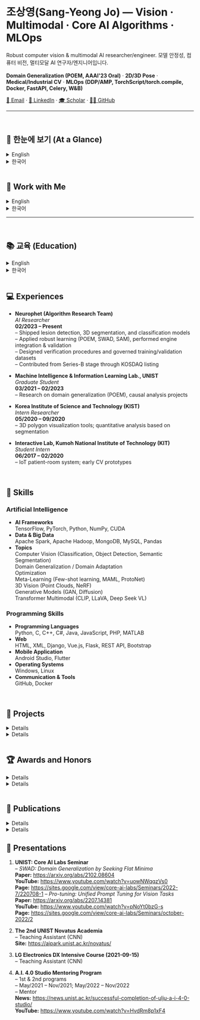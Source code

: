 # 조상영(Sang-Yeong Jo) — Vision · Multimodal · Core AI Algorithms · MLOps

Robust computer vision & multimodal AI researcher/engineer.
모델 안정성, 컴퓨터 비전, 멀티모달 AI 연구자/엔지니어입니다.  
</br>
**Domain Generalization (POEM, AAAI'23 Oral)** · **2D/3D Pose** · **Medical/Industrial CV** · **MLOps (DDP/AMP, TorchScript/torch.compile, Docker, FastAPI, Celery, W&B)**

[📧 Email](mailto:joinspired42@gmail.com) · [🔗 LinkedIn](https://www.linkedin.com/in/sangyeongjo/) · [🎓 Scholar](https://scholar.google.com/citations?user=DQRzEzIAAAAJ&hl=en) · [👨‍💻 GitHub](https://github.com/JoSangYoung)

---
</br>


## 🔎 한눈에 보기 (At a Glance)
<details>
<summary>English</summary>

- **Vision:** classification / detection / segmentation, 2D/3D pose, 3D vision — deployed in clinical & manufacturing settings
- **Multimodal:** vision+audio dance coaching (pose + beat sync), vision+text (CLIP pipelines, vision–language (VL) dataset curation)
- **Medical/Industrial CV:** lesion detection, 3D image segmentation, anomaly/defect detection
- **Core AI Algorithms:** **POEM** for domain generalization (AAAI’23 Oral), meta-learning, causal analysis (CCM), robust training (SWAD/SAM)
- **Pose/Action:** 2D/3D pose estimation pipelines, motion-quality scoring, tempo synchronization
- **MLOps & Training:** DDP/AMP, TorchScript/torch.compile, Docker, FastAPI/Flask, Celery, W&B — engine integration, validation, dataset governance

</details>

<details>
<summary>한국어</summary>

- **Vision:** 탐지 / 분할 / 분류, 2D/3D 포즈, 3D 비전 — 임상/제조 환경에 실제 배포 경험
- **Multimodal:** 비전+오디오(포즈·비트 싱크), 비전+텍스트(CLIP 파이프라인, 비전-언어(VL) 데이터셋 큐레이션)
- **Medical/Industrial CV:** 병변 검출, 3D 이미지 분할, 결함/이상 탐지
- **핵심 알고리즘:** 도메인 일반화 **POEM**(AAAI’23 Oral), 메타러닝, 인과 분석(CCM), 강건 학습(SWAD/SAM)
- **Pose/Action:** 2D/3D 포즈 파이프라인, 동작 품질 점수화, 템포 동기화
- **MLOps & 학습:** DDP/AMP, TorchScript/torch.compile, Docker, FastAPI/Flask, Celery, W&B — 엔진 통합, 검증, 데이터셋 거버넌스

</details>

</br>

## 🤝 Work with Me
<details>
<summary>English</summary>
I help teams ship reliable vision/multimodal AI from prototype → product.

- **Vision:** detection / segmentation / classification, 2D/3D pose, 3D segmentation; external-set robustness & deployment (PyTorch, TensorFlow, Keras)
- **Multimodal:** vision+audio (beat/tempo sync), vision+text (CLIP retrieval & product ID), LLM-assisted dataset curation & feedback generation
- **Medical/Industrial CV:** lesion detection, 3D segmentation, defect/anomaly detection
- **Robust Learning:** domain generalization/adaptation (**POEM**, SWAD/SAM), OOD evaluation & curricula design
- **Pose/Action:** 2D/3D pose pipelines, motion quality scoring, rhythm/tempo sync
- **MLOps:** training at scale (**DDP/AMP**), serving & packaging (**TorchScript/torch.compile**, **Docker**), **FastAPI**/**Celery** pipelines, monitoring (**W&B**), evaluation & validation

**👉 Hire/Collaborate:** [Email me](mailto:joinspired42@gmail.com) or DM via [LinkedIn](https://www.linkedin.com/in/sangyeongjo/).
</details>

<details>
<summary>한국어</summary>
팀이 신뢰할 수 있는 비전/멀티모달 AI를 프로토타입 → 제품으로 실제 배포하도록 돕습니다.

- **Vision:** 탐지 / 분할 / 분류, 2D/3D 포즈, 3D 세그멘테이션; 외부 검증 세트 강건성 및 배포(PyTorch, TensorFlow, Keras)
- **Multimodal:** 비전+오디오(비트/템포 싱크), 비전+텍스트(CLIP 기반 검색 & 제품 식별), LLM 보조 데이터셋 큐레이션 & 피드백 생성
- **Medical/Industrial CV:** 병변 검출, 3D 분할, 결함/이상 탐지
- **Robust Learning:** 도메인 일반화/적응(**POEM**, SWAD/SAM), OOD 평가 및 커리큘럼 설계
- **Pose/Action:** 2D/3D 포즈 파이프라인, 동작 품질 점수화, 리듬/템포 싱크
- **MLOps:** 대규모 학습(**DDP/AMP**), 서빙·패키징(**TorchScript/torch.compile**, **Docker**), **FastAPI**/**Celery** 파이프라인, 모니터링(**W&B**), 평가·검증

**👉 채용/협업/의뢰:** [이메일](mailto:joinspired42@gmail.com) 또는 [LinkedIn DM](https://www.linkedin.com/in/sangyeongjo/)으로 연락해주세요.

</details>


---
<br/>

## 📚 교육 (Education)
<details>
<summary>English</summary>
- **Master of Science in Artificial Intelligence**  
  Ulsan National Institute of Science & Technology (UNIST)  
  GPA: **3.73 / 4.3**  
  **03/2021 – 02/2023**

- **Bachelor of Engineering in Computer Engineering**  
  Kumoh National Institute of Technology (KIT)  
  GPA: **4.26 / 4.5**  
  **03/2014 – 02/2020**
</details>

<details>
  <summary>한국어</summary>
  - **인공지능 석사 (Master of Science in Artificial Intelligence)**  
  울산과학기술원(UNIST)  
  평균학점: **3.73 / 4.3**  
  **2021.03 – 2023.02**

- **컴퓨터공학 학사 (Bachelor of Engineering in Computer Engineering)**  
  금오공과대학교(KIT)  
  평균학점: **4.26 / 4.5**  
  **2014.03 – 2020.02**

</details>

<br/>

## 💻 Experiences
- **Neurophet (Algorithm Research Team)**  
  *AI Researcher*  
  **02/2023 – Present**  
  – Shipped lesion detection, 3D segmentation, and classification models  
  – Applied robust learning (POEM, SWAD, SAM), performed engine integration & validation  
  – Designed verification procedures and governed training/validation datasets  
  – Contributed from Series-B stage through KOSDAQ listing

- **Machine Intelligence & Information Learning Lab., UNIST**  
  *Graduate Student*  
  **03/2021 – 02/2023**  
  – Research on domain generalization (POEM), causal analysis projects

- **Korea Institute of Science and Technology (KIST)**  
  *Intern Researcher*  
  **05/2020 – 09/2020**  
  – 3D polygon visualization tools; quantitative analysis based on segmentation

- **Interactive Lab, Kumoh National Institute of Technology (KIT)**  
  *Student Intern*  
  **06/2017 – 02/2020**  
  – IoT patient-room system; early CV prototypes

<br/>

## 🛒 Skills
### Artificial Intelligence
- **AI Frameworks**  
  TensorFlow, PyTorch, Python, NumPy, CUDA
- **Data & Big Data**  
  Apache Spark, Apache Hadoop, MongoDB, MySQL, Pandas
- **Topics**  
  Computer Vision (Classification, Object Detection, Semantic Segmentation)  
  Domain Generalization / Domain Adaptation  
  Optimization  
  Meta-Learning (Few-shot learning, MAML, ProtoNet)  
  3D Vision (Point Clouds, NeRF)  
  Generative Models (GAN, Diffusion)  
  Transformer
  Multimodal (CLIP, LLaVA, Deep Seek VL)

### Programming Skills
- **Programming Languages**  
  Python, C, C++, C#, Java, JavaScript, PHP, MATLAB
- **Web**  
  HTML, XML, Django, Vue.js, Flask, REST API, Bootstrap
- **Mobile Application**  
  Android Studio, Flutter
- **Operating Systems**  
  Windows, Linux
- **Communication & Tools**  
  GitHub, Docker

<br/>

## 🤝 Projects
<details>English
1. **Real-time Dance Coaching Engine** *(Oct/2024 – Jul/2025)*  
   – MotionBERT 3D pose + MMPose 2D keypoints; skeleton alignment & beat sync; live & batch  
   – *Skills:* PyTorch, FastAPI/Flask, Celery, Docker; metrics: posture similarity, rhythm match, calorie estimation

2. **Skin Analysis & Product Recommendation** *(May/2023 – Dec/2023)*  
   – Mobile skin-image analysis and personalized cosmetics recommendation (Flutter–Django)  
   – *Skills:* Flutter, Django, MySQL, REST API

3. **Domain Generalization / POEM** *(Apr/2021 – Feb/2023)*  
   – Learns **domain-invariant representations** for robust generalization  
   – *Skills:* PyTorch, NumPy, Python, Research, Computer Vision, Generalization, Linux, GitHub, Docker  
   – **Code:** https://github.com/JoSangYoung/Official-POEM  
   – **Paper:** https://arxiv.org/abs/2305.13046

4. **Causal Effect Analysis** *(Mar/2022 – Feb/2023)*  
   – Causal effect inference between signal pairs using **Convergent Cross Mapping (CCM)**  
   – *Skills:* Python, PyTorch, CCM, Data Analysis, Signal Processing

5. **Meta-learning on 3D Point Clouds** *(Oct/2022 – Dec/2022)*  
   – PointNet with task-conditioned adaptation under few-shot settings  
   – *Skills:* TensorFlow, CUDA, 3D Point Cloud Classification

6. **Clustering-based Feature Meta-learning** *(Jun/2022 – Dec/2022)*  
   – ProtoNet + feature clustering for outlier removal in embedding space  
   – *Skills:* PyTorch, scikit-learn, learn2learn, CUDA

7. **Manufacturing Error Simulator** *(Oct/2021 – Dec/2021)*  
   – MLP-based simulator and data workflow for process analysis  
   – *Skills:* Python, Pandas, NumPy, Communication, Linux, Data Analysis

8. **3D Web Viewer for Synaptic Connections** *(May/2020 – Sep/2020)*  
   – 3D visualization web application  
   – *Skills:* Python, Open-source, REST API, 3D Vision, GitHub

9. **Predicting Visual Memorability from EEG** *(Nov/2018 – Feb/2020)*  
   – Brain-wave pattern classification for visual memorability  
   – *Skills:* Python, PyTorch, Braindecode, Machine Learning, Deep Learning, MATLAB

10. **Bicycle Road Maintenance System** *(Apr/2019 – Jun/2019)*  
    – Real-time web/mobile system with YOLO-based detection  
    – *Skills:* Flutter, Django, Google Maps, YOLO, Object Detection, Data Preprocessing, PyTorch  
    – **GitHub:** https://github.com/JoSangYoung/Road_Detecting_Map

11. **Generating & Recommending Fashion Items** *(Apr/2018 – Dec/2018)*  
    – Generation & recommendation using **DiscoGAN**  
    – *Skills:* DiscoGAN, MySQL, Web Crawling, Python, PyTorch, Image Preprocessing  
    – **GitHub:** https://github.com/JoSangYoung/Generating-Nail-Art-Designs-using-DiscoGAN

12. **Patient Care System using IoT Sensors** *(Jun/2017 – Nov/2017)*  
    – Monitoring via camera, IoT, and wearables  
    – *Skills:* IoT, Django, Node.js, JavaScript, Python, ARTIK, 3D Printing  
    – **GitHub:** https://github.com/JoSangYoung/Patient-care-system-using-IoT-sensor  
    – **YouTube:** https://www.youtube.com/watch?v=FRA7vulQLTU
</details>
<details>한국어
## 🤝 프로젝트 (Projects)
1. **실시간 댄스 코칭 엔진** *(2024.10 – 2025.07)*  
   – MotionBERT 3D 포즈 + MMPose 2D 키포인트; 스켈레톤 정렬 & 비트 싱크; 실시간/비동기 지원  
   – *기술:* PyTorch, FastAPI/Flask, Celery, Docker; 지표: 자세 유사도, 리듬 매칭, 칼로리 추정

2. **피부 상태 분석 및 제품 추천** *(2023.05 – 2023.12)*  
   – 모바일 피부 이미지 분석 및 맞춤 화장품 추천(Flutter–Django)  
   – *기술:* Flutter, Django, MySQL, REST API

3. **Domain Generalization / POEM** *(2021.04 – 2023.02)*  
   – **도메인 불변 임베딩** 학습으로 일반화 성능 향상  
   – *기술:* PyTorch, NumPy, Python, Research, Computer Vision, Generalization, Linux, GitHub, Docker  
   – **Code:** https://github.com/JoSangYoung/Official-POEM  
   – **Paper:** https://arxiv.org/abs/2305.13046

4. **Causal Effect Analysis** *(2022.03 – 2023.02)*  
   – **CCM** 기반 신호 쌍 인과 효과 추론  
   – *기술:* Python, PyTorch, Convergent Cross Mapping, Data Analysis, Signal Processing

5. **3D 포인트 클라우드 메타러닝** *(2022.10 – 2022.12)*  
   – Few-shot 조건의 PointNet + task-conditioned adaptation 실험  
   – *기술:* TensorFlow, CUDA, 3D Point Cloud Classification

6. **클러스터링 기반 Feature 메타러닝** *(2022.06 – 2022.12)*  
   – 임베딩 공간에서 **ProtoNet + 군집화**로 outlier 제거 전략  
   – *기술:* PyTorch, scikit-learn, learn2learn, CUDA

7. **초음파 융착 공정 이상탐지/시뮬레이터** *(2021.10 – 2021.12)*  
   – MLP 기반 공정 시뮬레이터 및 데이터 분석 워크플로  
   – *기술:* Python, Pandas, NumPy, Communication, Linux, Data Analysis

8. **시냅스 연결 3D 웹 뷰어** *(2020.05 – 2020.09)*  
   – 3D 시각화 웹 애플리케이션  
   – *기술:* Python, 오픈소스, REST API, 3D Vision, GitHub

9. **EEG 기반 시각 기억도 예측** *(2018.11 – 2020.02)*  
   – 뇌파 패턴 분류로 시각 기억도 예측  
   – *기술:* Python, PyTorch, Braindecode, Machine Learning, Deep Learning, MATLAB

10. **자전거 도로 유지보수 시스템** *(2019.04 – 2019.06)*  
    – **YOLO** 기반 실시간 웹/모바일 감지  
    – *기술:* Flutter, Django, Google Maps, YOLO, Object Detection, Data Preprocessing, PyTorch  
    – **GitHub:** https://github.com/JoSangYoung/Road_Detecting_Map

11. **패션 아이템 생성·추천 (DiscoGAN)** *(2018.04 – 2018.12)*  
    – **DiscoGAN** 기반 이미지 생성 및 추천  
    – *기술:* DiscoGAN, MySQL, Web Crawling, Python, PyTorch, Image Preprocessing  
    – **GitHub:** https://github.com/JoSangYoung/Generating-Nail-Art-Designs-using-DiscoGAN

12. **IoT 기반 환자 케어 시스템** *(2017.06 – 2017.11)*  
    – 카메라·IoT·웨어러블 연동 환자 모니터링  
    – *기술:* IoT, Django, Node.js, JavaScript, Python, ARTIK, 3D Printing  
    – **GitHub:** https://github.com/JoSangYoung/Patient-care-system-using-IoT-sensor  
    – **YouTube:** https://www.youtube.com/watch?v=FRA7vulQLTU
</details>
<br/>

## 🏆 Awards and Honors
<details>English
1. **Oral Session Presentation (2023)** — AAAI 2023
2.  **Commendation (Graduate Representative)** — Member of the National Assembly (2020)
3. **Undergraduate Academic Competition** — The Korean Institute of Information Technology (Second Prize)
4. **IoT Innovation Challenge** (2017) — Special Prize
5. **Korea Software Congress 2017** — Second Prize
</details>

<details>한국어
1. **Oral sessino 발표 (2023)** — AAAI 2023
2. **졸업생 대표 표창장 (2020)** — 국회의원 표창
3. **정보기술학회 대학생 논문경진대회 (2018)** — 정보기술학회(은상)
4. **IoT 이노베이션 챌린지** (2017) — 한국전자정보통신산업진흥회(입선)
5. **한국소프트웨어종합학술대회** — 한국정보과학회(우수상)
</details>

<br/>

## 📃 Publications
<details>English
  ### **International Journal**
1. **Sensors (Basel)**  
   Jo S-Y, Jeong J-W. *Prediction of Visual Memorability with EEG Signals: A Comparative Study.* Sensors, 20(9):2694, 2020.  
   **Link:** https://pubmed.ncbi.nlm.nih.gov/32397356/

<br/>

### **International Conference**
1. **AAAI-23 (Oral)**  
   Sang-Yeong Jo and Sung-Whan Yoon, *POEM: Polarization of Embeddings for Domain-Invariant Representations.*  
   **Paper:** https://arxiv.org/abs/2305.13046

2. **IEEE BCI 2020**  
   S. Jo and J. Jeong, *Prediction of Visual Memorability with EEG Signals using Deep Neural Networks.*  
   **Link:** https://ieeexplore.ieee.org/document/9061637

3. **IEEE BigComp 2019**  
   S.-Y. Jo, S.-H. Jang, H.-E. Cho, J.-W. Jeong, *Scenery-Based Fashion Recommendation with Cross-Domain Generative Adversarial Networks.*  
   **Link:** https://ieeexplore.ieee.org/document/8679117

<br/>

### **Domestic Journal**
1. *Journal of Korea Institute of Information, Electronics, and Communication Technology*  
   Sang-Young Jo and Jin-Woo Jeong (2018, Oct). *Design and Implementation of Hospital Room Management System Based on IoT CareBots*, 11(4), 370–378.  
   **Link:** http://koreascience.or.kr/article/JAKO201827750145326.page
<br/>

### **Domestic Conference**
1. *Proceedings of KIISE Conference 2019*  
   SangYeong Jo, JinHyeok Hyeon, TaeSan Kim, Junha Hwang, *A Maintenance System for Bicycle Road Using YOLO*, 2019.6.  
   **Link:** https://www.dbpia.co.kr/journal/articleDetail?nodeId=NODE08763690

2. *Proceedings of KIIT Conference 2018*  
   Sang-Yeong Jo, Hee-Eun Cho, Sun-Hye Jang, Jin-Woo Jeong, *Generation of Nail Art Designs using DiscoGAN*, 2018.6, 230–232.
   **Link:** https://www.dbpia.co.kr/journal/articleDetail?nodeId=NODE07467662

3. *Korea Software Congress 2017*  
   Jun-Su Kim, Seung-Min Baek, Sang-Young Jo, Jin-Woo Jeong, *Patient and Hospital Room Care System using ARTIK Cloud and IoT Sensors*.  
   **Link:** https://www.dbpia.co.kr/journal/articleDetail?nodeId=NODE07322694

<br/>
</details>

<details>한국어
### **국제 저널 (International Journal)**
1. **Sensors (Basel)**  
   Jo S-Y, Jeong J-W. *Prediction of Visual Memorability with EEG Signals: A Comparative Study.* Sensors, 20(9):2694, 2020.  
   **링크:** https://pubmed.ncbi.nlm.nih.gov/32397356/

<br/>

### **국제 학회 (International Conference)**
1. **AAAI-23 (Oral)**  
   Sang-Yeong Jo, Sung-Whan Yoon, *POEM: Polarization of Embeddings for Domain-Invariant Representations.*  
   **논문:** https://arxiv.org/abs/2305.13046

2. **IEEE BCI 2020**  
   S. Jo, J. Jeong, *Prediction of Visual Memorability with EEG Signals using Deep Neural Networks.*  
   **링크:** https://ieeexplore.ieee.org/document/9061637

3. **IEEE BigComp 2019**  
   S.-Y. Jo, S.-H. Jang, H.-E. Cho, J.-W. Jeong, *Scenery-Based Fashion Recommendation with Cross-Domain Generative Adversarial Networks.*  
   **링크:** https://ieeexplore.ieee.org/document/8679117

<br/>

### **국내 저널 (Domestic Journal)**
1. *Journal of Korea Institute of Information, Electronics, and Communication Technology*  
   조상영, 정진우 (2018.10). *IoT CareBots 기반 병실 관리 시스템의 설계 및 구현*, 11(4), 370–378.  
   **링크:** http://koreascience.or.kr/article/JAKO201827750145326.page

<br/>

### **국내 학회 (Domestic Conference)**
1. *Proceedings of KIISE Conference 2019*  
   조상영, 현진혁, 김태산, 황준하, *A Maintenance System for Bicycle Road Using YOLO*, 2019.6.  
   **링크:** https://www.dbpia.co.kr/journal/articleDetail?nodeId=NODE08763690

2. *Proceedings of KIIT Conference 2018*  
   조상영, 조희은, 장선혜, 정진우, *Generation of Nail Art Designs using DiscoGAN*, 2018.6, 230–232.  
   **링크:** https://www.dbpia.co.kr/journal/articleDetail?nodeId=NODE07467662

3. *Korea Software Congress 2017*  
   김준수, 백승민, 조상영, 정진우, *Patient and Hospital Room Care System using ARTIK Cloud and IoT Sensors*.  
   **링크:** https://www.dbpia.co.kr/journal/articleDetail?nodeId=NODE07322694

</details>


## 🎤 Presentations
1. **UNIST: Core AI Labs Seminar**  
   – *SWAD: Domain Generalization by Seeking Flat Minima*  
     **Paper:** https://arxiv.org/abs/2102.08604  
     **YouTube:** https://www.youtube.com/watch?v=uowNWqqzVs0  
     **Page:** https://sites.google.com/view/core-ai-labs/Seminars/2022-7/220708-1
   – *Pro-tuning: Unified Prompt Tuning for Vision Tasks*  
     **Paper:** https://arxiv.org/abs/2207.14381  
     **YouTube:** https://www.youtube.com/watch?v=pNoYt0bzG-s  
     **Page:** https://sites.google.com/view/core-ai-labs/Seminars/october-2022/2

2. **The 2nd UNIST Novatus Academia**  
   – Teaching Assistant (CNN)  
   **Site:** https://aipark.unist.ac.kr/novatus/

3. **LG Electronics DX Intensive Course (2021-09-15)**  
   – Teaching Assistant (CNN)

4. **A.I. 4.0 Studio Mentoring Program**  
   – 1st & 2nd programs  
   – May/2021 – Nov/2021; May/2022 – Nov/2022  
   – Mentor  
   **News:** https://news.unist.ac.kr/successful-completion-of-ulju-a-i-4-0-studio/  
   **YouTube:** https://www.youtube.com/watch?v=HvdRm8p1xF4

</details>
